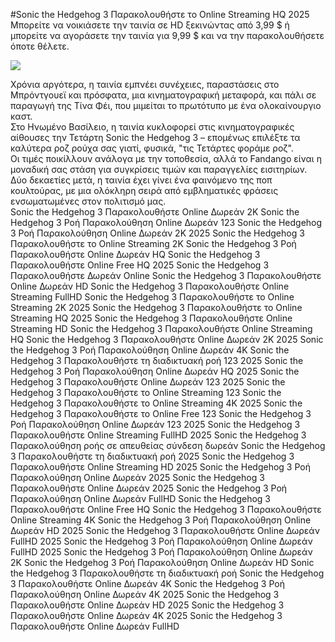#Sonic the Hedgehog 3 Παρακολουθήστε το Online Streaming HQ 2025  
Μπορείτε να νοικιάσετε την ταινία σε HD ξεκινώντας από 3,99 $ ή μπορείτε να αγοράσετε την ταινία για 9,99 $ και να την παρακολουθήσετε όποτε θέλετε.  
  
[![](https://i.imgur.com/qSNzIqt.png)](https://movie.rssnews.media/FTpPzdRo.php)  
  
Χρόνια αργότερα, η ταινία εμπνέει συνέχειες, παραστάσεις στο Μπρόντγουεϊ και πρόσφατα, μια κινηματογραφική μεταφορά, και πάλι σε παραγωγή της Τίνα Φέι, που μιμείται το πρωτότυπο με ένα ολοκαίνουργιο καστ.  
Στο Ηνωμένο Βασίλειο, η ταινία κυκλοφορεί στις κινηματογραφικές αίθουσες την Τετάρτη Sonic the Hedgehog 3 – επομένως επιλέξτε τα καλύτερα ροζ ρούχα σας γιατί, φυσικά, "τις Τετάρτες φοράμε ροζ".  
Οι τιμές ποικίλλουν ανάλογα με την τοποθεσία, αλλά το Fandango είναι η μοναδική σας στάση για συγκρίσεις τιμών και παραγγελίες εισιτηρίων.  
Δύο δεκαετίες μετά, η ταινία έχει γίνει ένα φαινόμενο της ποπ κουλτούρας, με μια ολόκληρη σειρά από εμβληματικές φράσεις ενσωματωμένες στον πολιτισμό μας.  
Sonic the Hedgehog 3 Παρακολουθήστε Online Δωρεάν 2K
Sonic the Hedgehog 3 Ροή Παρακολούθηση Online Δωρεάν 123
Sonic the Hedgehog 3 Ροή Παρακολούθηση Online Δωρεάν 2K 2025
Sonic the Hedgehog 3 Παρακολουθήστε το Online Streaming 2K
Sonic the Hedgehog 3 Ροή Παρακολουθήστε Online Δωρεάν HQ
Sonic the Hedgehog 3 Παρακολουθήστε Online Free HQ 2025
Sonic the Hedgehog 3 Παρακολουθήστε Δωρεάν Online
Sonic the Hedgehog 3 Παρακολουθήστε Online Δωρεάν HD
Sonic the Hedgehog 3 Παρακολουθήστε Online Streaming FullHD
Sonic the Hedgehog 3 Παρακολουθήστε το Online Streaming 2K 2025
Sonic the Hedgehog 3 Παρακολουθήστε το Online Streaming HQ 2025
Sonic the Hedgehog 3 Παρακολουθήστε Online Streaming HD
Sonic the Hedgehog 3 Παρακολουθήστε Online Streaming HQ
Sonic the Hedgehog 3 Παρακολουθήστε Online Δωρεάν 2K 2025
Sonic the Hedgehog 3 Ροή Παρακολούθηση Online Δωρεάν 4K
Sonic the Hedgehog 3 Παρακολουθήστε τη διαδικτυακή ροή 123 2025
Sonic the Hedgehog 3 Ροή Παρακολούθηση Online Δωρεάν HQ 2025
Sonic the Hedgehog 3 Παρακολουθήστε Online Δωρεάν 123 2025
Sonic the Hedgehog 3 Παρακολουθήστε το Online Streaming 123
Sonic the Hedgehog 3 Παρακολουθήστε το Online Streaming 4K 2025
Sonic the Hedgehog 3 Παρακολουθήστε το Online Free 123
Sonic the Hedgehog 3 Ροή Παρακολούθηση Online Δωρεάν 123 2025
Sonic the Hedgehog 3 Παρακολουθήστε Online Streaming FullHD 2025
Sonic the Hedgehog 3 Παρακολούθηση ροής σε απευθείας σύνδεση δωρεάν
Sonic the Hedgehog 3 Παρακολουθήστε τη διαδικτυακή ροή 2025
Sonic the Hedgehog 3 Παρακολουθήστε Online Streaming HD 2025
Sonic the Hedgehog 3 Ροή Παρακολούθηση Online Δωρεάν 2025
Sonic the Hedgehog 3 Παρακολουθήστε Online Δωρεάν 2025
Sonic the Hedgehog 3 Ροή Παρακολούθηση Online Δωρεάν FullHD
Sonic the Hedgehog 3 Παρακολουθήστε Online Free HQ
Sonic the Hedgehog 3 Παρακολουθήστε Online Streaming 4K
Sonic the Hedgehog 3 Ροή Παρακολούθηση Online Δωρεάν HD 2025
Sonic the Hedgehog 3 Παρακολουθήστε Online Δωρεάν FullHD 2025
Sonic the Hedgehog 3 Ροή Παρακολούθηση Online Δωρεάν FullHD 2025
Sonic the Hedgehog 3 Ροή Παρακολούθηση Online Δωρεάν 2K
Sonic the Hedgehog 3 Ροή Παρακολούθηση Online Δωρεάν HD
Sonic the Hedgehog 3 Παρακολουθήστε τη διαδικτυακή ροή
Sonic the Hedgehog 3 Παρακολουθήστε Online Δωρεάν 4K
Sonic the Hedgehog 3 Ροή Παρακολούθηση Online Δωρεάν 4K 2025
Sonic the Hedgehog 3 Παρακολουθήστε Online Δωρεάν HD 2025
Sonic the Hedgehog 3 Παρακολουθήστε Online Δωρεάν 4K 2025
Sonic the Hedgehog 3 Παρακολουθήστε Online Δωρεάν FullHD